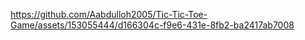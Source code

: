 

https://github.com/Aabdulloh2005/Tic-Tic-Toe-Game/assets/153055444/d166304c-f9e6-431e-8fb2-ba2417ab7008

